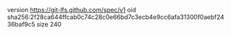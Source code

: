 version https://git-lfs.github.com/spec/v1
oid sha256:2f28ca644ffcab0c74c28c0e66bd7c3ecb4e9cc6afa31300f0aebf2436baf9c5
size 240

